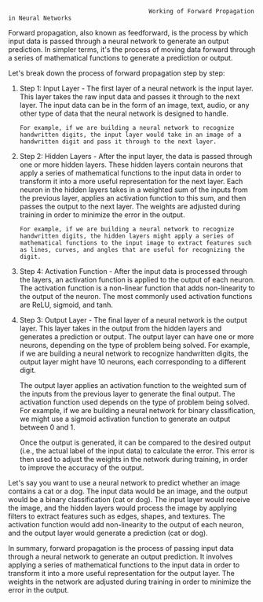                                             Working of Forward Propagation in Neural Networks
Forward propagation, also known as feedforward, is the process by which input data is passed through a neural network to generate an output prediction. In simpler terms, it's the process of moving data forward through a series of mathematical functions to generate a prediction or output.

Let's break down the process of forward propagation step by step:

1. Step 1: Input Layer - The first layer of a neural network is the input layer. This layer takes the raw input data and passes it through to the next layer. The input data can be in the form of an image, text, audio, or any other type of data that the neural network is designed to handle.

       For example, if we are building a neural network to recognize handwritten digits, the input layer would take in an image of a handwritten digit and pass it through to the next layer.

2. Step 2: Hidden Layers - After the input layer, the data is passed through one or more hidden layers. These hidden layers contain neurons that apply a series of mathematical functions to the input data in order to transform it into a more useful representation for the next layer.
Each neuron in the hidden layers takes in a weighted sum of the inputs from the previous layer, applies an activation function to this sum, and then passes the output to the next layer. The weights are adjusted during training in order to minimize the error in the output.

       For example, if we are building a neural network to recognize handwritten digits, the hidden layers might apply a series of mathematical functions to the input image to extract features such as lines, curves, and angles that are useful for recognizing the digit.
       
3. Step 4: Activation Function - After the input data is processed through the layers, an activation function is applied to the output of each neuron. The activation function is a non-linear function that adds non-linearity to the output of the neuron. The most commonly used activation functions are ReLU, sigmoid, and tanh.

4. Step 3: Output Layer - The final layer of a neural network is the output layer. This layer takes in the output from the hidden layers and generates a prediction or output. The output layer can have one or more neurons, depending on the type of problem being solved. For example, if we are building a neural network to recognize handwritten digits, the output layer might have 10 neurons, each corresponding to a different digit.

    The output layer applies an activation function to the weighted sum of the inputs from the previous layer to generate the final output. The activation function used depends on the type of problem being solved. For example, if we are building a neural network for binary classification, we might use a sigmoid activation function to generate an output between 0 and 1.

    Once the output is generated, it can be compared to the desired output (i.e., the actual label of the input data) to calculate the error. This error is then used to adjust the weights in the network during training, in order to improve the accuracy of the output.

Let's say you want to use a neural network to predict whether an image contains a cat or a dog. The input data would be an image, and the output would be a binary classification (cat or dog).
The input layer would receive the image, and the hidden layers would process the image by applying filters to extract features such as edges, shapes, and textures. The activation function would add non-linearity to the output of each neuron, and the output layer would generate a prediction (cat or dog).

In summary, forward propagation is the process of passing input data through a neural network to generate an output prediction. It involves applying a series of mathematical functions to the input data in order to transform it into a more useful representation for the output layer. The weights in the network are adjusted during training in order to minimize the error in the output. 
